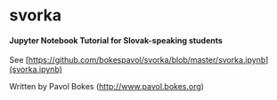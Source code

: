 # svorka

#### Jupyter Notebook Tutorial for Slovak-speaking students

See [https://github.com/bokespavol/svorka/blob/master/svorka.ipynb](svorka.ipynb)

Written by Pavol Bokes (<http://www.pavol.bokes.org>)




